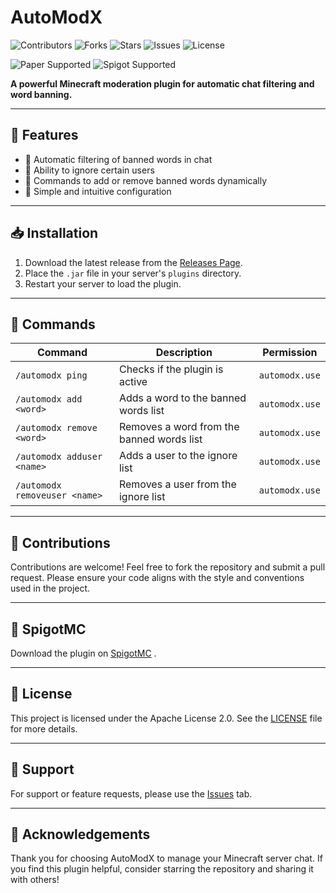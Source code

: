# AutoModX

![Contributors](https://img.shields.io/github/contributors/CapitainFoxy/AutoModX?style=flat-square)
![Forks](https://img.shields.io/github/forks/CapitainFoxy/AutoModX?style=flat-square)
![Stars](https://img.shields.io/github/stars/CapitainFoxy/AutoModX?style=flat-square)
![Issues](https://img.shields.io/github/issues/CapitainFoxy/AutoModX?style=flat-square)
![License](https://img.shields.io/github/license/CapitainFoxy/AutoModX?style=flat-square)

![Paper Supported](https://camo.githubusercontent.com/04f8d33ef089137caf4598c852452bb9f4b1f90b37fb5444866a6211e191f290/68747470733a2f2f63646e2e6a7364656c6976722e6e65742f67682f696e746572677261762f646576696e732d6261646765732f6173736574732f636f6d706163742f737570706f727465642f70617065725f766563746f722e737667)
![Spigot Supported](https://cdn.jsdelivr.net/gh/intergrav/devins-badges/assets/compact/supported/spigot_vector.svg)

**A powerful Minecraft moderation plugin for automatic chat filtering and word banning.**

---

## 📖 Features
- 🚫 Automatic filtering of banned words in chat
- 👤 Ability to ignore certain users
- 🔄 Commands to add or remove banned words dynamically
- 🔧 Simple and intuitive configuration

---

## 📥 Installation
1. Download the latest release from the [Releases Page](https://github.com/CapitainFoxy/AutoModX/releases).
2. Place the `.jar` file in your server's `plugins` directory.
3. Restart your server to load the plugin.

---

## 🔨 Commands
| Command               | Description                                | Permission    |
|-----------------------|--------------------------------------------|---------------|
| `/automodx ping`      | Checks if the plugin is active             | `automodx.use`|
| `/automodx add <word>`| Adds a word to the banned words list        | `automodx.use`|
| `/automodx remove <word>`| Removes a word from the banned words list| `automodx.use`|
| `/automodx adduser <name>`| Adds a user to the ignore list          | `automodx.use`|
| `/automodx removeuser <name>`| Removes a user from the ignore list | `automodx.use`|

---

## 🤝 Contributions
Contributions are welcome! Feel free to fork the repository and submit a pull request. Please ensure your code aligns with the style and conventions used in the project.

---

## 💾 SpigotMC
Download the plugin on [SpigotMC](https://www.spigotmc.org/resources/automodx.121430/) .

---

## 📜 License
This project is licensed under the Apache License 2.0. See the [LICENSE](LICENSE) file for more details.

---

## 💬 Support
For support or feature requests, please use the [Issues](https://github.com/CapitainFoxy/AutoModX/issues) tab.

---

## 🌟 Acknowledgements
Thank you for choosing AutoModX to manage your Minecraft server chat. If you find this plugin helpful, consider starring the repository and sharing it with others!
